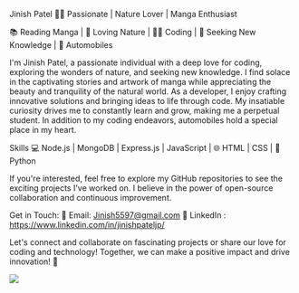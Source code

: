 Jinish Patel 👨‍💻
Passionate | Nature Lover | Manga Enthusiast

📚 Reading Manga | 🌿 Loving Nature | 👨‍💻 Coding | 📖 Seeking New Knowledge | 🚗 Automobiles

I'm Jinish Patel, a passionate individual with a deep love for coding, exploring the wonders of nature, and seeking new knowledge. I find solace in the captivating stories and artwork of manga while appreciating the beauty and tranquility of the natural world. As a developer, I enjoy crafting innovative solutions and bringing ideas to life through code. My insatiable curiosity drives me to constantly learn and grow, making me a perpetual student. In addition to my coding endeavors, automobiles hold a special place in my heart.

Skills
💻 Node.js | MongoDB | Express.js | JavaScript | 🌐 HTML | CSS | 🐍 Python

If you're interested, feel free to explore my GitHub repositories to see the exciting projects I've worked on. I believe in the power of open-source collaboration and continuous improvement.

Get in Touch:
📧 Email: Jinish5597@gmail.com
🔗 LinkedIn : https://www.linkedin.com/in/jinishpateljp/

Let's connect and collaborate on fascinating projects or share our love for coding and technology! Together, we can make a positive impact and drive innovation! 🚀

<a href="https://github.com/jinishpatel">
  <img align="center" src="https://github-readme-stats.vercel.app/api/top-langs/?username=jinishpatel&theme=light&hide_langs_below=1" />
</a>
